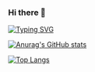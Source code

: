 ### Hi there 👋

[![Typing SVG](https://readme-typing-svg.herokuapp.com/?lines=First+line+of+text;Second+line+of+text)](https://git.io/typing-svg)

[![Anurag's GitHub stats](https://github-readme-stats.vercel.app/api?username=wuvirv&show_icons=true&theme=dracula)](https://github.com/anuraghazra/github-readme-stats)

[![Top Langs](https://github-readme-stats.vercel.app/api/top-langs/?username=wuvirv&layout=compact)](https://github.com/anuraghazra/github-readme-stats)
